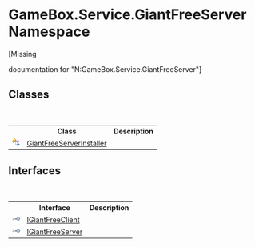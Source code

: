 # GameBox.Service.GiantFreeServer Namespace
 

\[Missing <summary> documentation for "N:GameBox.Service.GiantFreeServer"\]


## Classes
&nbsp;<table><tr><th></th><th>Class</th><th>Description</th></tr><tr><td>![Public class](media/pubclass.gif "Public class")</td><td><a href="ce6f7bdb-4be1-ea4b-afcd-d2b2b5ff14ce">GiantFreeServerInstaller</a></td><td></td></tr></table>

## Interfaces
&nbsp;<table><tr><th></th><th>Interface</th><th>Description</th></tr><tr><td>![Public interface](media/pubinterface.gif "Public interface")</td><td><a href="c76c58a1-7caf-8472-6bad-977a1ec5f3fe">IGiantFreeClient</a></td><td></td></tr><tr><td>![Public interface](media/pubinterface.gif "Public interface")</td><td><a href="5669bb1b-4d22-a9dd-9b88-b96fab6ad2eb">IGiantFreeServer</a></td><td></td></tr></table>&nbsp;
